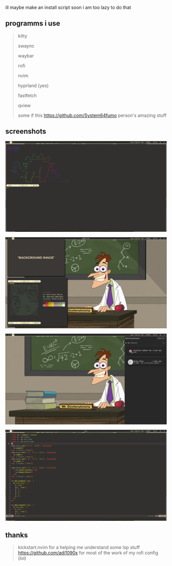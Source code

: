 ill maybe make an install script soon i am too lazy to do that

## programms i use
>kitty
>
>swaync
>
>waybar
>
>rofi
>
>nvim
>
>hyprland (yes)
>
>fastfetch
>
>qview
>
>some if this https://github.com/System64fumo person's amazing stuff
##   


## screenshots
![img](https://github.com/pita092/images-for-repos/blob/main/2024-08-21-202517_hyprshot.png?raw=true)




![img2](https://github.com/pita092/images-for-repos/blob/main/2024-08-21-202816_hyprshot.png?raw=true)




![img3](https://github.com/pita092/images-for-repos/blob/main/2024-08-21-202824_hyprshot.png?raw=true)




![img4](https://github.com/pita092/images-for-repos/blob/main/2024-08-21-203058_hyprshot.png?raw=true)




## thanks

>kickstart.nvim for a helping me understand some lsp stuff
>https://github.com/adi1090x for most of the work of my rofi config (lol)
